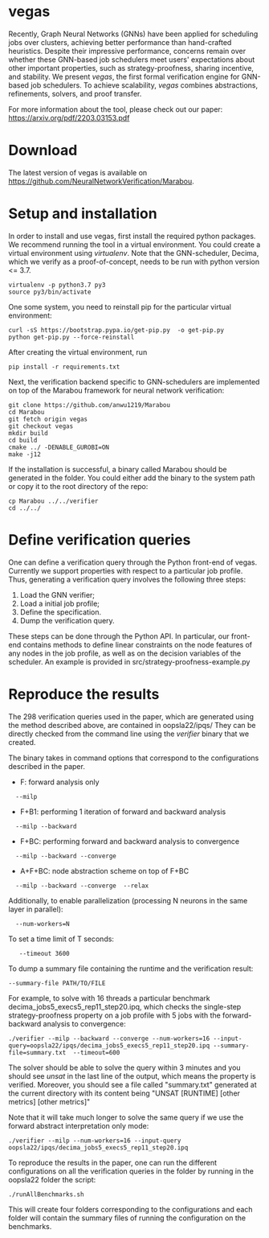 # vegas
Recently, Graph Neural Networks (GNNs) have been applied for scheduling jobs
over clusters, achieving better performance than hand-crafted heuristics.
Despite their impressive performance, concerns remain over whether these
GNN-based job schedulers meet users' expectations about other important
properties, such as strategy-proofness, sharing incentive, and stability.
We present *vegas*, the first formal verification engine for GNN-based job
schedulers. To achieve scalability, *vegas* combines abstractions,
refinements, solvers, and proof transfer.

For more information about the tool, please check out our paper: https://arxiv.org/pdf/2203.03153.pdf


# Download
The latest version of vegas is available on https://github.com/NeuralNetworkVerification/Marabou.

# Setup and installation

In order to install and use vegas, first install the required python packages.
We recommend running the tool in a virtual environment. You could create a
virtual environment using *virtualenv*. Note that the GNN-scheduler, Decima,
which we verify as a proof-of-concept, needs to be run with python version <= 3.7.
```
virtualenv -p python3.7 py3
source py3/bin/activate 
```

One some system, you need to reinstall pip for the particular virtual environment:
```
curl -sS https://bootstrap.pypa.io/get-pip.py  -o get-pip.py 
python get-pip.py --force-reinstall
```

After creating the virtual environment, run
```
pip install -r requirements.txt
```

Next, the verification backend specific to GNN-schedulers are
implemented on top of the Marabou framework for neural network verification:
```
git clone https://github.com/anwu1219/Marabou
cd Marabou
git fetch origin vegas
git checkout vegas
mkdir build
cd build
cmake ../ -DENABLE_GUROBI=ON
make -j12
```

If the installation is successful, a binary called Marabou should be generated
in the folder. You could either add the binary to the system path or copy it to
the root directory of the repo:

```
cp Marabou ../../verifier
cd ../../
```

# Define verification queries

One can define a verification query through the Python front-end of vegas.
Currently we support properties with respect to a particular job profile.
Thus, generating a verification query involves the following three steps:
1. Load the GNN verifier;
2. Load a initial job profile;
3. Define the specification.
4. Dump the verification query.

These steps can be done through the Python API. In particular, our front-end
contains methods to define linear constraints on the node features of any
nodes in the job profile, as well as on the decision variables of the scheduler.
An example is provided in src/strategy-proofness-example.py

# Reproduce the results

The 298 verification queries used in the paper,
which are generated using the method described above, are contained
in oopsla22/ipqs/ They can be directly checked from the command line
using the *verifier* binary that we created. 

The binary takes in command options that correspond to the configurations described in the paper.
- F: forward analysis only
```
  --milp
```
- F+B1: performing 1 iteration of forward and backward analysis
```
  --milp --backward
```
- F+BC: performing forward and backward analysis to convergence
```
  --milp --backward --converge
```
- A+F+BC: node abstraction scheme on top of F+BC
```
  --milp --backward --converge  --relax
```

Additionally, to enable parallelization (processing N neurons in the same layer in parallel):
```
  --num-workers=N
```

To set a time limit of T seconds:
```
   --timeout 3600
```

To dump a summary file containing the runtime and the verification result:
```
--summary-file PATH/TO/FILE
```


For example, to solve with 16 threads a particular benchmark decima_jobs5_execs5_rep11_step20.ipq,
which checks the single-step strategy-proofness property on a job profile with
5 jobs with the forward-backward analysis to convergence:
```
./verifier --milp --backward --converge --num-workers=16 --input-query=oopsla22/ipqs/decima_jobs5_execs5_rep11_step20.ipq --summary-file=summary.txt  --timeout=600

```

The solver should be able to solve the query within 3 minutes and you should
 see *unsat* in the last line of the output, which means the property is verified.
Moreover, you should see a file called "summary.txt" generated at the current directory
with its content being
"UNSAT [RUNTIME] [other metrics] [other metrics]" 

Note that it will take much longer to solve the same query if we use the
forward abstract interpretation only mode:
```
./verifier --milp --num-workers=16 --input-query oopsla22/ipqs/decima_jobs5_execs5_rep11_step20.ipq

```

To reproduce the results in the paper, one can run the different configurations
on all the verification queries in the folder by running in the oopsla22 folder the script:
```
./runAllBenchmarks.sh
```

This will create four folders corresponding to the configurations and each folder
will contain the summary files of running the configuration on the benchmarks.

